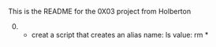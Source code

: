 This is the README for the 0X03 project from Holberton

0. - creat a script that creates an alias
	name: ls
	value: rm *


